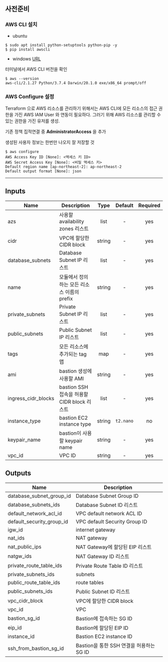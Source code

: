 ## **사전준비**

### **AWS CLI 설치**

- ubuntu 
```
$ sudo apt install python-setuptools python-pip -y
$ pip install awscli
```

- windows [URL](https://docs.aws.amazon.com/ko_kr/cli/latest/userguide/install-cliv2-windows.html)

터미널에서 AWS CLI 버전을 확인

```
$ aws --version
aws-cli/2.1.27 Python/3.7.4 Darwin/20.1.0 exe/x86_64 prompt/off
```

### **AWS Configure 설정**

Terraform 으로 AWS 리소스를 관리하기 위해서는 AWS CLI에 모든 리소스의 접근 권한을 가진 AWS IAM User 와 연동이 필요하다. 그러기 위해 AWS 리소스를 관리할 수 있는 권한을 가진 유저를 생성.

기존 정책 집적연결 중 **AdministratorAccess** 을 추가

생성된 사용자 정보는 한번만 나오지 잘 저장할 것

```
$ aws configure
AWS Access Key ID [None]: <액세스 키 ID>
AWS Secret Access Key [None]: <비밀 액세스 키>
Default region name [ap-northeast-2]: ap-northeast-2
Default output format [None]: json
```

---

## Inputs

| Name                | Description                                 |  Type  |  Default  | Required |
| ------------------- | ------------------------------------------- | :----: | :-------: | :------: |
| azs                 | 사용할 availability zones 리스트            |  list  |     -     |   yes    |
| cidr                | VPC에 할당한 CIDR block                     | string |     -     |   yes    |
| database_subnets    | Database Subnet IP 리스트                   |  list  |     -     |   yes    |
| name                | 모듈에서 정의하는 모든 리소스 이름의 prefix | string |     -     |   yes    |
| private_subnets     | Private Subnet IP 리스트                    |  list  |     -     |   yes    |
| public_subnets      | Public Subnet IP 리스트                     |  list  |     -     |   yes    |
| tags                | 모든 리소스에 추가되는 tag 맵               |  map   |     -     |   yes    |
| ami                 | bastion 생성에 사용할 AMI                   | string |     -     |   yes    |
| ingress_cidr_blocks | bastion SSH 접속을 허용할 CIDR block 리스트 |  list  |     -     |   yes    |
| instance_type       | bastion EC2 instance type                   | string | `t2.nano` |    no    |
| keypair_name        | bastion이 사용할 keypair name               | string |     -     |   yes    |
| vpc_id              | VPC ID                                      | string |     -     |   yes    |

## Outputs

| Name                      | Description                              |
| ------------------------- | ---------------------------------------- |
| database_subnet_group_id  | Database Subnet Group ID                 |
| database_subnets_ids      | Database Subnet ID 리스트                |
| default_network_acl_id    | VPC default network ACL ID               |
| default_security_group_id | VPC default Security Group ID            |
| igw_id                    | internet gateway                         |
| nat_ids                   | NAT gateway                              |
| nat_public_ips            | NAT Gateway에 할당된 EIP 리스트          |
| natgw_ids                 | NAT Gateway ID 리스트                    |
| private_route_table_ids   | Private Route Table ID 리스트            |
| private_subnets_ids       | subnets                                  |
| public_route_table_ids    | route tables                             |
| public_subnets_ids        | Public Subnet ID 리스트                  |
| vpc_cidr_block            | VPC에 할당한 CIDR block                  |
| vpc_id                    | VPC                                      |
| bastion_sg_id             | Bastion에 접속하는 SG ID                 |
| eip_id                    | Bastion에 할당된 EIP ID                  |
| instance_id               | Bastion EC2 instance ID                  |
| ssh_from_bastion_sg_id    | Bastion을 통한 SSH 연결을 허용하는 SG ID |
